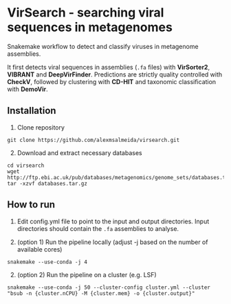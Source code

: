 # VirSearch - searching viral sequences in metagenomes

Snakemake workflow to detect and classify viruses in metagenome assemblies.

It first detects viral sequences in assemblies (`.fa` files) with <b>VirSorter2</b>, <b>VIBRANT</b> and <b>DeepVirFinder</b>. Predictions are strictly quality controlled with <b>CheckV</b>, followed by clustering with <b>CD-HIT</b> and taxonomic classification with <b>DemoVir</b>.

## Installation

1. Clone repository
```
git clone https://github.com/alexmsalmeida/virsearch.git
```

2. Download and extract necessary databases

```
cd virsearch
wget http://ftp.ebi.ac.uk/pub/databases/metagenomics/genome_sets/databases.tar.gz
tar -xzvf databases.tar.gz
```

## How to run

1. Edit config.yml file to point to the input and output directories. Input directories should contain the `.fa` assemblies to analyse.

2. (option 1) Run the pipeline locally (adjust -j based on the number of available cores)
```
snakemake --use-conda -j 4
```
2. (option 2) Run the pipeline on a cluster (e.g. LSF)
```
snakemake --use-conda -j 50 --cluster-config cluster.yml --cluster "bsub -n {cluster.nCPU} -M {cluster.mem} -o {cluster.output}"
```
